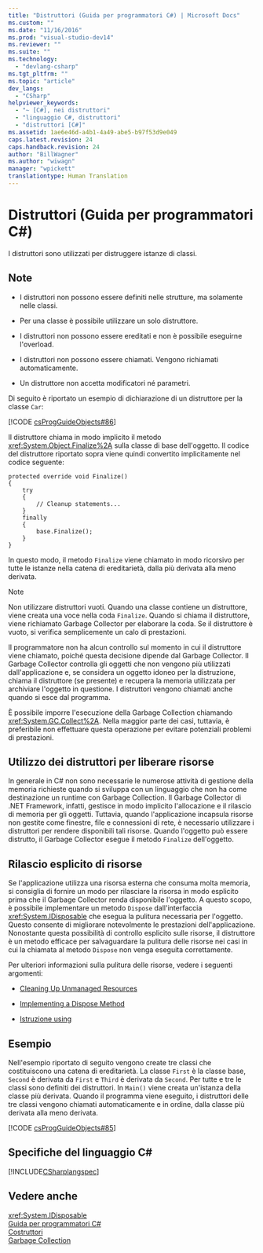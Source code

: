 ```yaml
---
title: "Distruttori (Guida per programmatori C#) | Microsoft Docs"
ms.custom: ""
ms.date: "11/16/2016"
ms.prod: "visual-studio-dev14"
ms.reviewer: ""
ms.suite: ""
ms.technology: 
  - "devlang-csharp"
ms.tgt_pltfrm: ""
ms.topic: "article"
dev_langs: 
  - "CSharp"
helpviewer_keywords: 
  - "~ [C#], nei distruttori"
  - "linguaggio C#, distruttori"
  - "distruttori [C#]"
ms.assetid: 1ae6e46d-a4b1-4a49-abe5-b97f53d9e049
caps.latest.revision: 24
caps.handback.revision: 24
author: "BillWagner"
ms.author: "wiwagn"
manager: "wpickett"
translationtype: Human Translation
---
```

# Distruttori (Guida per programmatori C#)
I distruttori sono utilizzati per distruggere istanze di classi.  
  
## Note  
  
-   I distruttori non possono essere definiti nelle strutture,  ma solamente nelle classi.  
  
-   Per una classe è possibile utilizzare un solo distruttore.  
  
-   I distruttori non possono essere ereditati e non è possibile eseguirne l'overload.  
  
-   I distruttori non possono essere chiamati.  Vengono richiamati automaticamente.  
  
-   Un distruttore non accetta modificatori né parametri.  
  
 Di seguito è riportato un esempio di dichiarazione di un distruttore per la classe `Car`:  
  
 [!CODE [csProgGuideObjects#86](../CodeSnippet/VS_Snippets_VBCSharp/csProgGuideObjects#86)]  
  
 Il distruttore chiama in modo implicito il metodo <xref:System.Object.Finalize%2A> sulla classe di base dell'oggetto.  Il codice del distruttore riportato sopra viene quindi convertito implicitamente nel codice seguente:  
  
```  
protected override void Finalize()  
{  
    try  
    {  
        // Cleanup statements...  
    }  
    finally  
    {  
        base.Finalize();  
    }  
}  
```  
  
 In questo modo, il metodo `Finalize` viene chiamato in modo ricorsivo per tutte le istanze nella catena di ereditarietà, dalla più derivata alla meno derivata.  
  
> [!NOTE]
>  Non utilizzare distruttori vuoti.  Quando una classe contiene un distruttore, viene creata una voce nella coda `Finalize`.  Quando si chiama il distruttore, viene richiamato Garbage Collector per elaborare la coda.  Se il distruttore è vuoto, si verifica semplicemente un calo di prestazioni.  
  
 Il programmatore non ha alcun controllo sul momento in cui il distruttore viene chiamato, poiché questa decisione dipende dal Garbage Collector.  Il Garbage Collector controlla gli oggetti che non vengono più utilizzati dall'applicazione e,  se considera un oggetto idoneo per la distruzione, chiama il distruttore \(se presente\) e recupera la memoria utilizzata per archiviare l'oggetto in questione.  I distruttori vengono chiamati anche quando si esce dal programma.  
  
 È possibile imporre l'esecuzione della Garbage Collection chiamando <xref:System.GC.Collect%2A>. Nella maggior parte dei casi, tuttavia, è preferibile non effettuare questa operazione per evitare potenziali problemi di prestazioni.  
  
## Utilizzo dei distruttori per liberare risorse  
 In generale in C\#  non sono necessarie le numerose attività di gestione della memoria richieste quando si sviluppa con un linguaggio che non ha come destinazione un runtime con Garbage Collection.  Il Garbage Collector di .NET Framework, infatti, gestisce in modo implicito l'allocazione e il rilascio di memoria per gli oggetti.  Tuttavia, quando l'applicazione incapsula risorse non gestite come finestre, file e connessioni di rete, è necessario utilizzare i distruttori per rendere disponibili tali risorse.  Quando l'oggetto può essere distrutto, il Garbage Collector esegue il metodo `Finalize` dell'oggetto.  
  
## Rilascio esplicito di risorse  
 Se l'applicazione utilizza una risorsa esterna che consuma molta memoria, si consiglia di fornire un modo per rilasciare la risorsa in modo esplicito prima che il Garbage Collector renda disponibile l'oggetto.  A questo scopo, è possibile implementare un metodo `Dispose` dall'interfaccia <xref:System.IDisposable> che esegua la pulitura necessaria per l'oggetto.  Questo consente di migliorare notevolmente le prestazioni dell'applicazione.  Nonostante questa possibilità di controllo esplicito sulle risorse, il distruttore è un metodo efficace per salvaguardare la pulitura delle risorse nei casi in cui la chiamata al metodo `Dispose` non venga eseguita correttamente.  
  
 Per ulteriori informazioni sulla pulitura delle risorse, vedere i seguenti argomenti:  
  
-   [Cleaning Up Unmanaged Resources](../Topic/Cleaning%20Up%20Unmanaged%20Resources.md)  
  
-   [Implementing a Dispose Method](../Topic/Implementing%20a%20Dispose%20Method.md)  
  
-   [Istruzione using](../../../csharp/language-reference/keywords/using-statement.md)  
  
## Esempio  
 Nell'esempio riportato di seguito vengono create tre classi che costituiscono una catena di ereditarietà.  La classe `First` è la classe base, `Second` è derivata da `First` e `Third` è derivata da `Second`.  Per tutte e tre le classi sono definiti dei distruttori.  In `Main()` viene creata un'istanza della classe più derivata.  Quando il programma viene eseguito, i distruttori delle tre classi vengono chiamati automaticamente e in ordine, dalla classe più derivata alla meno derivata.  
  
 [!CODE [csProgGuideObjects#85](../CodeSnippet/VS_Snippets_VBCSharp/csProgGuideObjects#85)]  
  
## Specifiche del linguaggio C\#  
 [!INCLUDE[CSharplangspec](../../../csharp/language-reference/keywords/includes/csharplangspec_md.md)]  
  
## Vedere anche  
 <xref:System.IDisposable>   
 [Guida per programmatori C\#](../../../csharp/programming-guide/index.md)   
 [Costruttori](../../../csharp/programming-guide/classes-and-structs/constructors.md)   
 [Garbage Collection](../Topic/Garbage%20Collection.md)